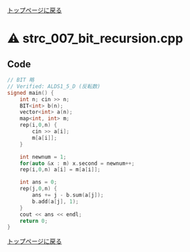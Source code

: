 <!-- Mathjax Support -->
<script type="text/javascript" async
  src="https://cdn.mathjax.org/mathjax/latest/MathJax.js?config=TeX-MML-AM_CHTML">
</script>


[トップページに戻る](../index.html)

# :warning: strc\_007\_bit\_recursion.cpp

## Code

```cpp
// BIT 略
// Verified: ALDS1_5_D (反転数)
signed main() {
    int n; cin >> n;
    BIT<int> b(n);
    vector<int> a(n);
    map<int, int> m;
    rep(i,0,n) {
        cin >> a[i];
        m[a[i]];
    }

    int newnum = 1;
    for(auto &x : m) x.second = newnum++;
    rep(i,0,n) a[i] = m[a[i]];

    int ans = 0;
    rep(j,0,n) {
        ans += j - b.sum(a[j]);
        b.add(a[j], 1);
    }
    cout << ans << endl;
    return 0;
}
```

[トップページに戻る](../index.html)
